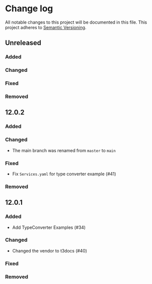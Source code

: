 # Change log

All notable changes to this project will be documented in this file.
This project adheres to [Semantic Versioning](https://semver.org/).


## Unreleased

### Added

### Changed

### Fixed

### Removed


## 12.0.2

### Added

### Changed
- The main branch was renamed from `master` to `main`

### Fixed
- Fix `Services.yaml` for type converter example (#41)

### Removed

## 12.0.1

### Added
- Add TypeConverter Examples (#34)

### Changed
- Changed the vendor to t3docs (#40)

### Fixed

### Removed
